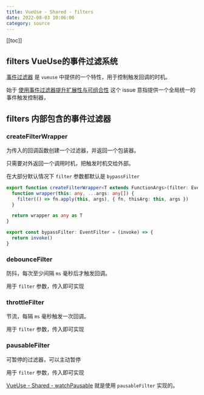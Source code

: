```yaml
---
title: VueUse - Shared - filters
date: 2022-08-03 10:06:00
category: source
---
```


[[toc]]

## filters VueUse的事件过滤系统

[事件过滤器](https://vueuse.org/guide/config.html#event-filters) 是 `vueuse` 中提供的一个特性，用于控制触发回调的时机。

始于 [使用事件过滤器提升扩展性与可组合性](https://github.com/vueuse/vueuse/issues/192) 这个 issue 意指提供一个全局统一的事件触发控制器，

## filters 内部包含的事件过滤器

### createFilterWrapper

为传入的回调函数创建一个过滤器，并返回一个包装器。

只需要对外返回一个调用时机，把触发时机交给外部。

在大部分默认情况下 `filter` 参数都默认是 `bypassFilter`

```typescript
export function createFilterWrapper<T extends FunctionArgs>(filter: EventFilter, fn: T) {
  function wrapper(this: any, ...args: any[]) {
    filter(() => fn.apply(this, args), { fn, thisArg: this, args })
  }

  return wrapper as any as T
}

export const bypassFilter: EventFilter = (invoke) => {
  return invoke()
}
```

### debounceFilter

防抖，每次至少间隔 `ms` 毫秒后才触发回调。

用于 `filter` 参数，传入即可实现

### throttleFilter

节流，每隔 `ms` 毫秒触发一次回调。

用于 `filter` 参数，传入即可实现

### pausableFilter

可暂停的过滤器，可以主动暂停

用于 `filter` 参数，传入即可实现

[VueUse - Shared - watchPausable](/challenges/source/vueuse-shared-1) 就是使用 `pausableFilter` 实现的。

